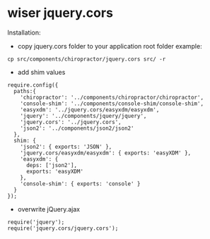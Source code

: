 wiser jquery.cors
=================

Installation:

* copy jquery.cors folder to your application root folder
  example:

```
cp src/components/chiropractor/jquery.cors src/ -r
```

* add shim values

```
require.config({
  paths:{
    'chiropractor': '../components/chiropractor/chiropractor',
    'console-shim': '../components/console-shim/console-shim',
    'easyxdm': '../jquery.cors/easyxdm/easyxdm',
    'jquery': '../components/jquery/jquery',
    'jquery.cors': '../jquery.cors',
    'json2': '../components/json2/json2'
  },
  shim: {
    'json2': { exports: 'JSON' },
    'jquery.cors/easyxdm/easyxdm': { exports: 'easyXDM' },
    'easyxdm': {
      deps: ['json2'],
      exports: 'easyXDM'
    },
    'console-shim': { exports: 'console' }
  }
});
```

* overwrite jQuery.ajax

```
require('jquery');
require('jquery.cors/jquery.cors');
```
